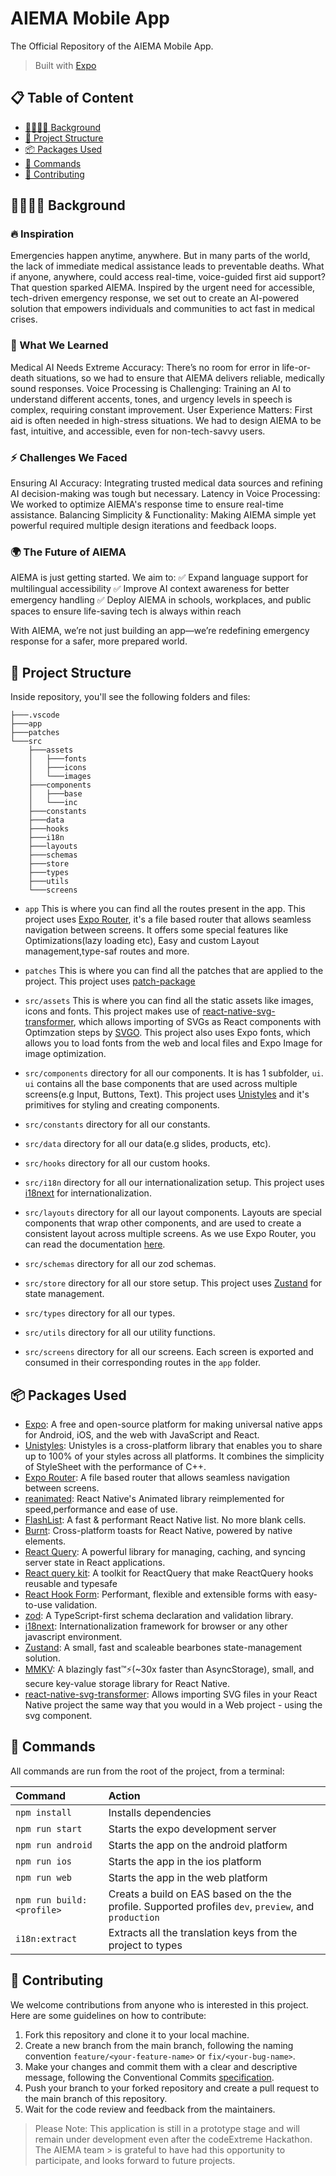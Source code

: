 # AIEMA Mobile App

The Official Repository of the AIEMA Mobile App.

> Built with [Expo](https://expo.dev/)

## 📋 Table of Content

- [🫱🏾‍🫲🏾 Background](#-background)
- [🚀 Project Structure](#-project-structure)
- [📦 Packages Used](#-packages-used)
- [🧞 Commands](#-commands)
- [🤝 Contributing](#-contributing)

## 🫱🏾‍🫲🏾 Background

### 🔥 Inspiration

Emergencies happen anytime, anywhere. But in many parts of the world, the lack of immediate medical assistance leads to preventable deaths. What if anyone, anywhere, could access real-time, voice-guided first aid support? That question sparked AIEMA. Inspired by the urgent need for accessible, tech-driven emergency response, we set out to create an AI-powered solution that empowers individuals and communities to act fast in medical crises.

### 🚀 What We Learned

Medical AI Needs Extreme Accuracy: There’s no room for error in life-or-death situations, so we had to ensure that AIEMA delivers reliable, medically sound responses.
Voice Processing is Challenging: Training an AI to understand different accents, tones, and urgency levels in speech is complex, requiring constant improvement.
User Experience Matters: First aid is often needed in high-stress situations. We had to design AIEMA to be fast, intuitive, and accessible, even for non-tech-savvy users.

### ⚡ Challenges We Faced

Ensuring AI Accuracy: Integrating trusted medical data sources and refining AI decision-making was tough but necessary.
Latency in Voice Processing: We worked to optimize AIEMA's response time to ensure real-time assistance.
Balancing Simplicity & Functionality: Making AIEMA simple yet powerful required multiple design iterations and feedback loops.

### 🌍 The Future of AIEMA

AIEMA is just getting started. We aim to:
✅ Expand language support for multilingual accessibility
✅ Improve AI context awareness for better emergency handling
✅ Deploy AIEMA in schools, workplaces, and public spaces to ensure life-saving tech is always within reach

With AIEMA, we’re not just building an app—we’re redefining emergency response for a safer, more prepared world.

## 🚀 Project Structure

Inside repository, you'll see the following folders and files:

```text
├───.vscode
├───app
├───patches
└───src
    ├───assets
    │   ├───fonts
    │   ├───icons
    │   └───images
    ├───components
    │   ├───base
    │   └───inc
    ├───constants
    ├───data
    ├───hooks
    ├───i18n
    ├───layouts
    ├───schemas
    ├───store
    ├───types
    ├───utils
    └───screens
```

- `app` This is where you can find all the routes present in the app. This project uses [Expo Router](https://docs.expo.dev/router/introduction/), it's a file based router that allows seamless navigation between screens. It offers some special features like Optimizations(lazy loading etc), Easy and custom Layout management,type-saf routes and more.

- `patches` This is where you can find all the patches that are applied to the project. This project uses [patch-package](https://github.com/ds300/patch-package)
- `src/assets` This is where you can find all the static assets like images, icons and fonts. This project makes use of [react-native-svg-transformer](https://github.com/kristerkari/react-native-svg-transformer), which allows importing of SVGs as React components with Optimzation steps by [SVGO](https://github.com/svg/svgo). This project also uses Expo fonts, which allows you to load fonts from the web and local files and Expo Image for image optimization.

- `src/components` directory for all our components. It is has 1 subfolder, `ui`. `ui` contains all the base components that are used across multiple screens(e.g Input, Buttons, Text). This project uses [Unistyles](unistyl.es/v3/) and it's primitives for styling and creating components.

- `src/constants` directory for all our constants.

- `src/data` directory for all our data(e.g slides, products, etc).

- `src/hooks` directory for all our custom hooks.

- `src/i18n` directory for all our internationalization setup. This project uses [i18next](https://www.i18next.com/) for internationalization.

- `src/layouts` directory for all our layout components. Layouts are special components that wrap other components, and are used to create a consistent layout across multiple screens. As we use Expo Router, you can read the documentation [here](https://docs.expo.dev/router/layouts/).

- `src/schemas` directory for all our zod schemas.

- `src/store` directory for all our store setup. This project uses [Zustand](https://docs.pmnd.rs/zustand/getting-started/introduction) for state management.

- `src/types` directory for all our types.

- `src/utils` directory for all our utility functions.

- `src/screens` directory for all our screens. Each screen is exported and consumed in their corresponding routes in the `app` folder.

## 📦 Packages Used

- [Expo](https://expo.dev/): A free and open-source platform for making universal native apps for Android, iOS, and the web with JavaScript and React.
- [Unistyles](unistyl.es/v3/): Unistyles is a cross-platform library that enables you to share up to 100% of your styles across all platforms. It combines the simplicity of StyleSheet with the performance of C++.
- [Expo Router](https://docs.expo.dev/router/introduction/): A file based router that allows seamless navigation between screens.
- [reanimated](https://docs.swmansion.com/react-native-reanimated/docs/): React Native's Animated library reimplemented for speed,performance and ease of use.
- [FlashList](https://shopify.github.io/flash-list/docs/): A fast & performant React Native list. No more blank cells.
- [Burnt](https://github.com/nandorojo/burnt): Cross-platform toasts for React Native, powered by native elements.
- [React Query](https://tanstack.com/query/latest/docs/framework/react/overview): A powerful library for managing, caching, and syncing server state in React applications.
- [React query kit](https://github.com/HuolalaTech/react-query-kit): A toolkit for ReactQuery that make ReactQuery hooks reusable and typesafe
- [React Hook Form](https://react-hook-form.com/): Performant, flexible and extensible forms with easy-to-use validation.
- [zod](https://zodjs.netlify.app/): A TypeScript-first schema declaration and validation library.
- [i18next](https://www.i18next.com/): Internationalization framework for browser or any other javascript environment.
- [Zustand](https://docs.pmnd.rs/zustand/getting-started/introduction): A small, fast and scaleable bearbones state-management solution.
- [MMKV](https://github.com/mrousavy/react-native-mmkv): A blazingly fast™️⚡(~30x faster than AsyncStorage), small, and secure key-value storage library for React Native.
- [react-native-svg-transformer](https://github.com/kristerkari/react-native-svg-transformer): Allows importing SVG files in your React Native project the same way that you would in a Web project - using the svg component.

## 🧞 Commands

All commands are run from the root of the project, from a terminal:

| Command                   | Action                                                                                             |
| :------------------------ | :------------------------------------------------------------------------------------------------- |
| `npm install`             | Installs dependencies                                                                              |
| `npm run start`           | Starts the expo development server                                                                 |
| `npm run android`         | Starts the app on the android platform                                                             |
| `npm run ios`             | Starts the app in the ios platform                                                                 |
| `npm run web`             | Starts the app in the web platform                                                                 |
| `npm run build:<profile>` | Creats a build on EAS based on the the profile. Supported profiles `dev`, `preview`, and `production`  |
| `i18n:extract`            | Extracts all the translation keys from the project to types                                        |

## 🤝 Contributing

We welcome contributions from anyone who is interested in this project. Here are some guidelines on how to contribute:

1. Fork this repository and clone it to your local machine.
2. Create a new branch from the main branch, following the naming convention `feature/<your-feature-name>` or `fix/<your-bug-name>`.
3. Make your changes and commit them with a clear and descriptive message, following the Conventional Commits [specification](https://www.conventionalcommits.org/en/).
4. Push your branch to your forked repository and create a pull request to the main branch of this repository.
5. Wait for the code review and feedback from the maintainers.

> Please Note: This application is still in a prototype stage and will remain under development even after the codeExtreme Hackathon. The AIEMA team > is grateful to have had this opportunity to participate, and looks forward to future projects.
